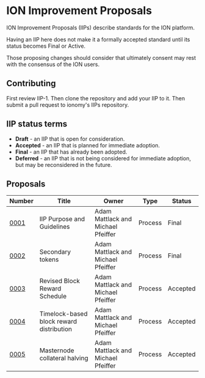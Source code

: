 # ION Improvement Proposals

ION Improvement Proposals (IIPs) describe standards for the ION platform.

Having an IIP here does not make it a formally accepted standard until its status becomes Final or Active.

Those proposing changes should consider that ultimately consent may rest with the consensus of the ION users.

## Contributing

First review IIP-1. Then clone the repository and add your IIP to it. Then submit a pull request to ionomy's IIPs repository.

## IIP status terms

* **Draft** - an IIP that is open for consideration.
* **Accepted** - an IIP that is planned for immediate adoption.
* **Final** - an IIP that has already been adopted.
* **Deferred** - an IIP that is not being considered for immediate adoption, but may be reconsidered in the future.

Proposals
---------
Number|Title|Owner|Type|Status
-|-|-|-|-
[0001](IIP_0001.md)|IIP Purpose and Guidelines|Adam Mattlack and Michael Pfeiffer|Process|Final
[0002](IIP_0002.md)|Secondary tokens|Adam Mattlack and Michael Pfeiffer|Process|Final
[0003](IIP_0003.md)|Revised Block Reward Schedule|Adam Mattlack and Michael Pfeiffer|Process|Accepted
[0004](IIP_0004.md)|Timelock-based block reward distribution|Adam Mattlack and Michael Pfeiffer|Process|Accepted
[0005](IIP_0005.md)|Masternode collateral halving|Adam Mattlack and Michael Pfeiffer|Process|Accepted
